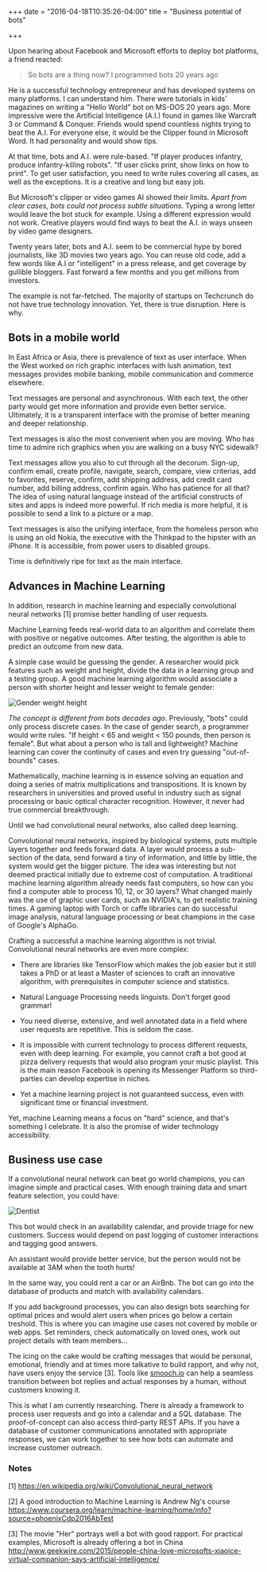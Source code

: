 +++
date = "2016-04-18T10:35:26-04:00"
title = "Business potential of bots"

+++

Upon hearing about Facebook and Microsoft efforts to deploy bot platforms, a friend reacted:

> So bots are a thing now? I programmed bots 20 years ago

He is a successful technology entrepreneur and has developed systems on many platforms. I can understand him. There were tutorials in kids' magazines on writing a "Hello World" bot on MS-DOS 20 years ago. More impressive were the Artificial Intelligence (A.I.) found in games like Warcraft 3 or Command & Conquer. Friends would spend countless nights trying to beat the A.I. For everyone else, it would be the Clipper found in Microsoft Word. It had personality and would show tips.

At that time, bots and A.I. were rule-based. "If player produces infantry, produce infantry-killing robots". "If user clicks print, show links on how to print". To get user satisfaction, you need to write rules covering all cases, as well as the exceptions. It is a creative and long but easy job.

But Microsoft's clipper or video games AI showed their limits. _Apart from clear cases, bots could not process subtle situations_. Typing a wrong letter would leave the bot stuck for example. Using a different expression would not work. Creative players would find ways to beat the A.I. in ways unseen by video game designers.

Twenty years later, bots and A.I. seem to be commercial hype by bored journalists, like 3D movies two years ago. You can reuse old code, add a few words like A.I or "intelligent" in a press release, and get coverage by gullible bloggers. Fast forward a few months and you get millions from investors.

The example is not far-fetched. The majority of startups on Techcrunch do not have true technology innovation. Yet, there is true disruption. Here is why.

## Bots in a mobile world

In East Africa or Asia, there is prevalence of text as user interface. When the West worked on rich graphic interfaces with lush animation, text messages provides mobile banking, mobile communication and commerce elsewhere.

Text messages are personal and asynchronous. With each text, the other party would get more information and provide even better service. Ultimately, it is a transparent interface with the promise of better meaning and deeper relationship.

Text messages is also the most convenient when you are moving. Who has time to admire rich graphics when you are walking on a busy NYC sidewalk?

Text messages allow you also to cut through all the decorum. Sign-up, confirm email, create profile, navigate, search, compare, view criterias, add to favorites, reserve, confirm, add shipping address, add credit card number, add billing address, confirm again. Who has patience for all that? The idea of using natural language instead of the artificial constructs of sites and apps is indeed more powerful. If rich media is more helpful, it is possible to send a link to a picture or a map.

Text messages is also the unifying interface, from the homeless person who is using an old Nokia, the executive with the Thinkpad to the hipster with an iPhone. It is accessible, from power users to disabled groups.

Time is definitively ripe for text as the main interface.

## Advances in Machine Learning

In addition, research in machine learning and especially convolutional neural networks [1] promise better handling of user requests.

Machine Learning feeds real-world data to an algorithm and correlate them with positive or negative outcomes. After testing, the algorithm is able to predict an outcome from new data.

A simple case would be guessing the gender. A researcher would pick features such as weight and height, divide the data in a learning group and a testing group. A good machine learning algorithm would associate a person with shorter height and lesser weight to female gender:

![Gender weight height](/images/rplot.png "[Gender weight height")

*The concept is different from bots decades ago*. Previously, "bots" could only process discrete cases. In the case of gender search, a programmer would write rules. "If height < 65 and weight < 150 pounds, then person is female". But what about a person who is tall and lightweight?  Machine learning can cover the continuity of cases and even try guessing "out-of-bounds" cases.

Mathematically, machine learning is in essence solving an equation and doing a series of matrix multiplications and transpositions. It is known by researchers in universities and proved useful in industry such as signal processing or basic optical character recognition. However, it never had true commercial breakthrough.

Until we had convolutional neural networks, also called deep learning.

Convolutional neural networks, inspired by biological systems, puts multiple layers together and feeds forward data. A layer would process a sub-section of the data, send forward a tiny of information, and little by little, the system would get the bigger picture. The idea was interesting but not deemed practical initially due to extreme cost of computation. A traditional machine learning algorithm already needs fast computers, so how can you find a computer able to process 10, 12, or 30 layers? What changed mainly was the use of graphic user cards, such as NVIDIA's, to get realistic training times. A gaming laptop with Torch or caffe libraries can do successful image analysis, natural language processing or beat champions in the case of Google's AlphaGo.

Crafting a successful a machine learning algorithm is not trivial. Convolutional neural networks are even more complex:

* There are libraries like TensorFlow which makes the job easier but it still takes a PhD or at least a Master of sciences to craft an innovative algorithm, with prerequisites in computer science and statistics.

* Natural Language Processing needs linguists. Don't forget good grammar!

* You need diverse, extensive, and well annotated data in a field where user requests are repetitive. This is seldom the case.

* It is impossible with current technology to process different requests, even with deep learning. For example, you cannot craft a bot good at pizza delivery requests that would also program your music playlist. This is the main reason Facebook is opening its Messenger Platform so third-parties can develop expertise in niches.

* Yet a machine learning project is not guaranteed success, even with significant time or financial investment.

Yet, machine Learning means a focus on "hard" science, and that's something I celebrate. It is also the promise of wider technology accessibility.

## Business use case

If a convolutional neural network can beat go world champions, you can imagine simple and practical cases. With enough training data and smart feature selection, you could have:

![Dentist](/images/bot-dentist.jpg "[bot dentist]")

This bot would check in an availability calendar, and provide triage for new customers. Success would depend on past logging of customer interactions and tagging good answers.

An assistant would provide better service, but the person would not be available at 3AM when the tooth hurts!

In the same way, you could rent a car or an AirBnb. The bot can go into the database of products and match with availability calendars.

If you add background processes, you can also design bots searching for optimal prices and would alert users when prices go below a certain treshold. This is where you can imagine use cases not covered by mobile or web apps. Set reminders, check automatically on loved ones, work out project details with team members...

The icing on the cake would be crafting messages that would be personal, emotional, friendly and at times more talkative to build rapport, and why not, have users enjoy the service [3]. Tools like [smooch.io](https://smooch.io/) can help a seamless transition between bot replies and actual responses by a human, without customers knowing it.

This is what I am currently researching. There is already a framework to process user requests and go into a calendar and a SQL database. The proof-of-concept can also access third-party REST APIs. If you have a database of customer communications annotated with appropriate responses, we can work together to see how bots can automate and increase customer outreach.

### Notes

[1] https://en.wikipedia.org/wiki/Convolutional_neural_network

[2] A good introduction to Machine Learning is Andrew Ng's course https://www.coursera.org/learn/machine-learning/home/info?source=phoenixCdp2016AbTest

[3] The movie "Her" portrays well a bot with good rapport. For practical examples, Microsoft is already offering a bot in China http://www.geekwire.com/2015/people-china-love-microsofts-xiaoice-virtual-companion-says-artificial-intelligence/
